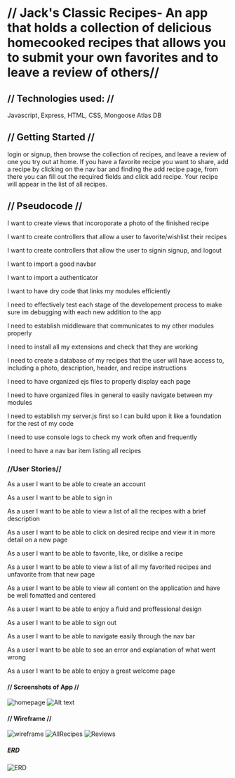 <h1>
// Jack's Classic Recipes- An app that holds a collection of delicious homecooked recipes that allows you to submit your own favorites and to leave a review of others//
</h1>

<h2>
// Technologies used: //
</h2>
<p>
Javascript, Express, HTML, CSS, Mongoose Atlas DB
</p>

<h2>
// Getting Started //
</h2>
<p>
login or signup, then browse the collection of recipes, and leave a review of one you try out at home. If you have a favorite recipe you want to share, add a recipe by clicking on the nav bar and finding the add recipe page, from there you can fill out the required fields and click add recipe. Your recipe will appear in the list of all recipes.
</p>

<h2>// Pseudocode //
</h2>
<p>
I want to create views that incoroporate a photo of the finished recipe 
</p>

<p>
I want to create controllers that allow a user to favorite/wishlist their recipes
</p>

<p>
I want to create controllers that allow the user to signin signup, and logout
</p>

<p>
I want to import a good navbar
</p>

<p>
I want to import a authenticator
</p>

<p>
I want to have dry code that links my modules efficiently
</p>

<p>
I need to effectively test each stage of the developement process to make sure im debugging with each new addition to the app
</p>

<p>
I need to establish middleware that communicates to my other modules properly
</p>

<p>
I need to install all my extensions and check that they are working
</p>

<p>
I need to create a database of my recipes that the user will have access to, including a photo, description, header, and recipe instructions
</p>

<p>
I need to have organized ejs files to properly display each page
</p>

<p>
I need to have organized files in general to easily navigate between my modules
</p>

<p>
I need to establish my server.js first so I can build upon it like a foundation for the rest of my code
</p>

<p>
I need to use console logs to check my work often and frequently
</p>

<p>
I need to have a nav bar item listing all recipes
</p>

<h3>
//User Stories//
</h3>

<p>
As a user I want to be able to create an account
</p>

<p>
As a user I want to be able to sign in
</p>

<p>
As a user I want to be able to view a list of all the recipes with a brief description
</p>

<p>
As a user I want to be able to click on desired recipe and view it in more detail on a new page
</p>

<p>
As a user I want to be able to favorite, like, or dislike a recipe
</p>

<p>
As a user I want to be able to view a list of all my favorited recipes and unfavorite from that new page
</p>

<p>
As a user I want to be able to view all content on the application and have be well fomatted and centered
</p>

<p>
As a user I want to be able to enjoy a fluid and proffessional design
</p>

<p>
As a user I want to be able to sign out
</p>

<p>
As a user I want to be able to navigate easily through the nav bar
</p>

<p>
As a user I want to be able to see an error and explanation of what went wrong 
</p>

<p>
As a user I want to be able to enjoy a great welcome page
</p>
<h4>
// Screenshots of App //
</h4>

![homepage](<Screenshot 2024-01-16 054409.png>)
![Alt text](<Screenshot 2024-01-16 054352.png>)

<h4>
// Wireframe //
</h4>

![wireframe](project-2-wireframe.jpg)
![AllRecipes](<Screenshot 2024-01-16 054352-1.png>)
![Reviews](<Screenshot 2024-01-16 054334.png>)

<h5>
ERD
</h5>

![ERD](ERD-project-2.jpg)